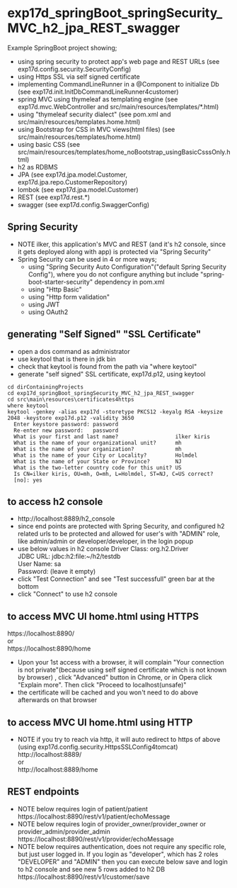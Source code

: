 # exp17d_springBoot_springSecurity_MVC_h2_jpa_REST_swagger
Example SpringBoot project showing;
- using spring security to protect app's web page and REST URLs (see exp17d.config.security.SecurityConfig)
- using Https SSL via self signed certificate
- implementing CommandLineRunner in a @Component to initialize Db (see exp17d.init.InitDbCommandLineRunner4customer)
- spring MVC using thymeleaf as templating engine (see exp17d.mvc.WebController and 
  src/main/resources/templates/*.html)
- using "thymeleaf security dialect" (see pom.xml and src/main/resources/templates.home.html)
- using Bootstrap for CSS in MVC views(html files) (see src/main/resources/templates/home.html)
- using basic CSS (see src/main/resources/templates/home_noBootstrap_usingBasicCsssOnly.html)
- h2 as RDBMS
- JPA (see exp17d.jpa.model.Customer, exp17d.jpa.repo.CustomerRepository)
- lombok (see exp17d.jpa.model.Customer)
- REST (see exp17d.rest.*)
- swagger (see exp17d.config.SwaggerConfig)

## Spring Security
- NOTE ilker, this application's MVC and REST (and it's h2 console, since it gets deployed along 
with app) is protected via "Spring Security"
- Spring Security can be used in 4 or more ways;
  - using "Spring Security Auto Configuration"("default Spring Security Config"), where you 
    do not configure anything but include "spring-boot-starter-security" dependency 
    in pom.xml
  - using "Http Basic"
  - using "Http form validation"
  - using JWT
  - using OAuth2

## generating "Self Signed" "SSL Certificate"
- open a dos command as administrator
- use keytool that is there in jdk bin
- check that keytool is found from the path via "where keytool"
- generate "self signed" SSL certificate, exp17d.p12, using keytool
```dos
cd dirContainingProjects
cd exp17d_springBoot_springSecurity_MVC_h2_jpa_REST_swagger
cd src\main\resources\certificates4https
where keytool
keytool -genkey -alias exp17d -storetype PKCS12 -keyalg RSA -keysize 2048 -keystore exp17d.p12 -validity 3650
  Enter keystore password: password
  Re-enter new password:   password
  What is your first and last name?                  ilker kiris
  What is the name of your organizational unit?      mh
  What is the name of your organization?             mh
  What is the name of your City or Locality?         Holmdel
  What is the name of your State or Province?        NJ
  What is the two-letter country code for this unit? US
  Is CN=ilker kiris, OU=mh, O=mh, L=Holmdel, ST=NJ, C=US correct?
  [no]: yes
```


## to access h2 console
- http://localhost:8889/h2_console
- since end points are protected with Spring Security, and configured h2 related urls 
  to be protected and allowed for user's with "ADMIN" role, like admin/admin or 
  developer/developer, in the login popup
- use below values in h2 console
Driver Class: org.h2.Driver                <br>
JDBC URL:     jdbc:h2:file:~/h2/testdb     <br>
User Name:    sa                           <br>
Password:             (leave it empty)     <br>
- click "Test Connection" and see "Test successfull" green bar at the bottom
- click "Connect" to use h2 console

## to access MVC UI home.html using HTTPS
https://localhost:8890/
<br> or <br>
https://localhost:8890/home
<br>
- Upon your 1st access with a browser, it will complain "Your connection is not private"(because using self signed certificate 
which is not known by browser) , click "Advanced" button in Chrome, or in Opera click "Explain more". Then click "Proceed to localhost(unsafe)" 
- the certificate will be cached and you won't need to do above afterwards on that browser 

## to access MVC UI home.html using HTTP
- NOTE if you try to reach via http, it will auto redirect to https of above (using 
  exp17d.config.security.HttpsSSLConfig4tomcat)
http://localhost:8889/
<br> or <br>
http://localhost:8889/home

## REST endpoints
- NOTE below requires login of patient/patient
  <br>
https://localhost:8890/rest/v1/patient/echoMessage
- NOTE below requires login of provider_owner/provider_owner  or provider_admin/provider_admin 
  <br>
https://localhost:8890/rest/v1/provider/echoMessage
- NOTE below requires authentication, does not require any specific role, but just user 
  logged in. If you login as "developer", which has 2 roles "DEVELOPER" and "ADMIN" 
  then you can execute below save and login to h2 console and see new 5 rows added to 
  h2 DB 
  <br>
https://localhost:8890/rest/v1/customer/save

